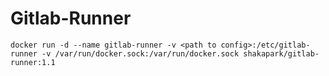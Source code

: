 # Gitlab-Runner

~~~ shell
docker run -d --name gitlab-runner -v <path to config>:/etc/gitlab-runner -v /var/run/docker.sock:/var/run/docker.sock shakapark/gitlab-runner:1.1
~~~
